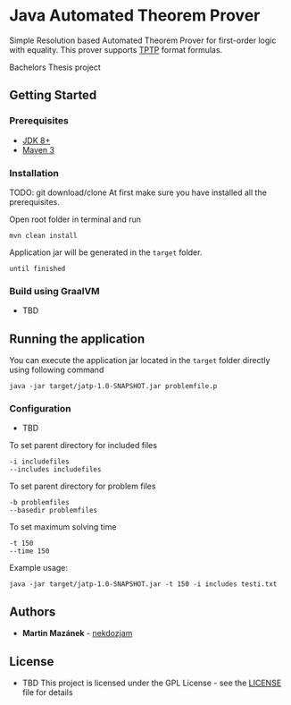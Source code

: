 # Java Automated Theorem Prover

Simple Resolution based Automated Theorem Prover for first-order logic with equality. 
This prover supports [TPTP](http://www.tptp.org/) format formulas.

Bachelors Thesis project

## Getting Started



### Prerequisites

* [JDK 8+](https://jdk.java.net/)
* [Maven 3](https://maven.apache.org/)

### Installation

TODO: git download/clone
At first make sure you have installed all the prerequisites.

Open root folder in terminal and run

```
mvn clean install
```

Application jar will be generated in the `target` folder.

```
until finished
```

### Build using GraalVM

* TBD


## Running the application

You can execute the application jar located in the `target` folder directly using following command

```
java -jar target/jatp-1.0-SNAPSHOT.jar problemfile.p
```

### Configuration

* TBD

To set parent directory for included files

```
-i includefiles
--includes includefiles
```

To set parent directory for problem files

```
-b problemfiles
--basedir problemfiles
```

To set maximum solving time

```
-t 150
--time 150
```

Example usage:

```
java -jar target/jatp-1.0-SNAPSHOT.jar -t 150 -i includes testi.txt
```

## Authors

* **Martin Mazánek** - [nekdozjam](https://github.com/nekdozjam)

## License
* TBD
This project is licensed under the GPL License - see the [LICENSE](LICENSE) file for details
